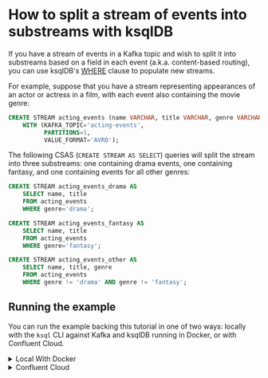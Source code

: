 <!-- title: How to split a stream of events into substreams with ksqlDB -->
<!-- description: In this tutorial, learn how to split a stream of events into substreams with ksqlDB, with step-by-step instructions and supporting code. -->

# How to split a stream of events into substreams with ksqlDB

If you have a stream of events in a Kafka topic and wish to split it into substreams based on a field in each event 
(a.k.a. content-based routing), you can use ksqlDB's [WHERE](https://docs.ksqldb.io/en/latest/developer-guide/ksqldb-reference/quick-reference/#where)
clause to populate new streams.

For example, suppose that you have a stream representing appearances of an actor or actress in a film, with each event also containing the movie genre:

```sql
CREATE STREAM acting_events (name VARCHAR, title VARCHAR, genre VARCHAR)
    WITH (KAFKA_TOPIC='acting-events',
          PARTITIONS=1,
          VALUE_FORMAT='AVRO');
```

The following CSAS (`CREATE STREAM AS SELECT`) queries will split the stream into three substreams: one containing drama events, one containing fantasy, and one containing events for all other genres:

```sql
CREATE STREAM acting_events_drama AS
    SELECT name, title
    FROM acting_events
    WHERE genre='drama';

CREATE STREAM acting_events_fantasy AS
    SELECT name, title
    FROM acting_events
    WHERE genre='fantasy';

CREATE STREAM acting_events_other AS
    SELECT name, title, genre
    FROM acting_events
    WHERE genre != 'drama' AND genre != 'fantasy';
```

## Running the example

You can run the example backing this tutorial in one of two ways: locally with the `ksql` CLI against Kafka and ksqlDB running in Docker, or with Confluent Cloud.

<details>
  <summary>Local With Docker</summary>

  ### Prerequisites

  * Docker running via [Docker Desktop](https://docs.docker.com/desktop/) or [Docker Engine](https://docs.docker.com/engine/install/)
  * [Docker Compose](https://docs.docker.com/compose/install/). Ensure that the command `docker compose version` succeeds.

  ### Run the commands

  Clone the `confluentinc/tutorials` GitHub repository (if you haven't already) and navigate to the `tutorials` directory:

  ```shell
  git clone git@github.com:confluentinc/tutorials.git
  cd tutorials
  ```

  Start ksqlDB and Kafka:

  ```shell
  docker compose -f ./docker/docker-compose-ksqldb.yml up -d
  ```

  Next, open the ksqlDB CLI:

  ```shell
  docker exec -it ksqldb-cli ksql http://ksqldb-server:8088
  ```

  Run the following SQL statements to create the `acting_events` stream backed by Kafka running in Docker and populate it with
  test data.

  ```sql
  CREATE STREAM acting_events (name VARCHAR, title VARCHAR, genre VARCHAR)
      WITH (KAFKA_TOPIC='acting-events',
            PARTITIONS=1,
            VALUE_FORMAT='AVRO');
  ```

  ```sql
  INSERT INTO acting_events(name, title, genre) VALUES('Michael Keaton', 'Beetlejuice Beetlejuice', 'fantasy');
  INSERT INTO acting_events(name, title, genre) VALUES('Joseph Gordon-Levitt', 'Killer Heat', 'drama');
  INSERT INTO acting_events(name, title, genre) VALUES('Jerry Seinfeld', 'Unfrosted', 'comedy');
  INSERT INTO acting_events(name, title, genre) VALUES('Cillian Murphy', 'Oppenheimer', 'drama');
  INSERT INTO acting_events(name, title, genre) VALUES('Ariana Grande', 'Wicked', 'fantasy');
  ```

  Next, run the following three CSAS queries to populate new topics: one containing drama events, one containing fantasy,
  and one containing events for all other genres. Note that we first tell ksqlDB to consume from the beginning of the stream.

  ```sql
  SET 'auto.offset.reset'='earliest';

  CREATE STREAM acting_events_drama AS
      SELECT name, title
      FROM acting_events
      WHERE genre='drama';

  CREATE STREAM acting_events_fantasy AS
      SELECT name, title
      FROM acting_events
      WHERE genre='fantasy';

  CREATE STREAM acting_events_other AS
      SELECT name, title, genre
      FROM acting_events
      WHERE genre != 'drama' AND genre != 'fantasy';
  ```

  Query one of the new topics to ensure that events are being routed as expected:

  ```sql
  SELECT *
  FROM acting_events_fantasy
  EMIT CHANGES;
  ```

  The query output should look like this and only show the fantasy films:

  ```plaintext
  +---------------------------------+---------------------------------+
  |NAME                             |TITLE                            |
  +---------------------------------+---------------------------------+
  |Michael Keaton                   |Beetlejuice Beetlejuice          |
  |Ariana Grande                    |Wicked                           |
  +---------------------------------+---------------------------------+
  ```

  When you are finished, exit the ksqlDB CLI by entering `CTRL-D` and clean up the containers used for this tutorial by running:

  ```shell
  docker compose -f ./docker/docker-compose-ksqldb.yml down
  ```

</details>

<details>
  <summary>Confluent Cloud</summary>

  ### Prerequisites

  * A [Confluent Cloud](https://confluent.cloud/signup) account
  * The [Confluent CLI](https://docs.confluent.io/confluent-cli/current/install.html) installed on your machine

  ### Create Confluent Cloud resources

  Login to your Confluent Cloud account:

  ```shell
  confluent login --prompt --save
  ```

  Install a CLI plugin that will streamline the creation of resources in Confluent Cloud:

  ```shell
  confluent plugin install confluent-cloud_kickstart
  ```

  Run the following command to create a Confluent Cloud environment and Kafka cluster. This will create 
  resources in AWS region `us-west-2` by default, but you may override these choices by passing the `--cloud` argument with
  a value of `aws`, `gcp`, or `azure`, and the `--region` argument that is one of the cloud provider's supported regions,
  which you can list by running `confluent kafka region list --cloud <CLOUD PROVIDER>`
  
  ```shell
  confluent cloud-kickstart --name ksqldb-tutorial \
    --environment-name ksqldb-tutorial \
    --output-format stdout
  ```

  Now, create a ksqlDB cluster by first getting your user ID of the form `u-123456` when you run this command:

  ```shell
  confluent iam user list
  ```

  And then create a ksqlDB cluster called `ksqldb-tutorial` with access linked to your user account:

  ```shell
  confluent ksql cluster create ksqldb-tutorial \
    --credential-identity <USER ID>
  ```

  ### Run the commands

  Login to the [Confluent Cloud Console](https://confluent.cloud/). Select `Environments` in the left-hand navigation,
  and then click the `ksqldb-tutorial` environment tile. Click the `ksqldb-tutorial` Kafka cluster tile, and then
  select `ksqlDB` in the left-hand navigation.

  The cluster may take a few minutes to be provisioned. Once its status is `Up`, click the cluster name and scroll down to the editor.

  In the query properties section at the bottom, change the value for `auto.offset.reset` to `Earliest` so that ksqlDB 
  will consume from the beginning of the stream we create.

  Enter the following statements in the editor and click `Run query`. This creates the `acting_events` stream and
  populates it with test data.

  ```sql
  CREATE STREAM acting_events (name VARCHAR, title VARCHAR, genre VARCHAR)
      WITH (KAFKA_TOPIC='acting-events',
            PARTITIONS=1,
            VALUE_FORMAT='AVRO');

  INSERT INTO acting_events(name, title, genre) VALUES('Michael Keaton', 'Beetlejuice Beetlejuice', 'fantasy');
  INSERT INTO acting_events(name, title, genre) VALUES('Joseph Gordon-Levitt', 'Killer Heat', 'drama');
  INSERT INTO acting_events(name, title, genre) VALUES('Jerry Seinfeld', 'Unfrosted', 'comedy');
  INSERT INTO acting_events(name, title, genre) VALUES('Cillian Murphy', 'Oppenheimer', 'drama');
  INSERT INTO acting_events(name, title, genre) VALUES('Ariana Grande', 'Wicked', 'fantasy');
  ```

  Now paste the filter query to find books by George R. R. Martin and write the events to a new topic and click `Run query`:

  Next, paste the following three CSAS queries and click `Run query`. This will populate new topics: one containing drama events, one containing fantasy,
  and one containing events for all other genres.

  ```sql
  CREATE STREAM acting_events_drama AS
      SELECT name, title
      FROM acting_events
      WHERE genre='drama';

  CREATE STREAM acting_events_fantasy AS
      SELECT name, title
      FROM acting_events
      WHERE genre='fantasy';

  CREATE STREAM acting_events_other AS
      SELECT name, title, genre
      FROM acting_events
      WHERE genre != 'drama' AND genre != 'fantasy';
  ```

  Query one of the new topics to ensure that events are being routed as expected:

  ```sql
  SELECT *
  FROM acting_events_fantasy
  EMIT CHANGES;
  ```

  The query output should look like this and only show the fantasy films:

  ```plaintext
  +---------------------------------+---------------------------------+
  |NAME                             |TITLE                            |
  +---------------------------------+---------------------------------+
  |Michael Keaton                   |Beetlejuice Beetlejuice          |
  |Ariana Grande                    |Wicked                           |
  +---------------------------------+---------------------------------+
  ```

  ### Clean up

  When you are finished, delete the `ksqldb-tutorial` environment by first getting the environment ID of the form 
  `env-123456` corresponding to it:

  ```shell
  confluent environment list
  ```

  Delete the environment, including all resources created for this tutorial:

  ```shell
  confluent environment delete <ENVIRONMENT ID>
  ```

</details>

